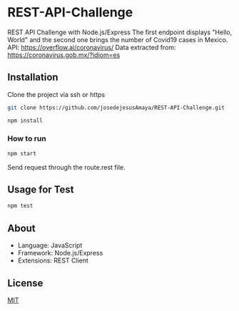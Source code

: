 # REST-API-Challenge
REST API Challenge with Node.js/Express
The first endpoint displays "Hello, World" and the second one
brings the number of Covid19 cases in Mexico.
API: https://overflow.ai/coronavirus/
Data extracted from: https://coronavirus.gob.mx/?idiom=es

## Installation
Clone the project via ssh or https
```bash
git clone https://github.com/josedejesusAmaya/REST-API-Challenge.git
```
```bash
npm install
```

### How to run
```bash
npm start
```

Send request through the route.rest file.

## Usage for Test
```bash
npm test
```

## About
* Language: JavaScript
* Framework: Node.js/Express
* Extensions: REST Client

## License
[MIT](https://opensource.org/licenses/mit-license.php)
